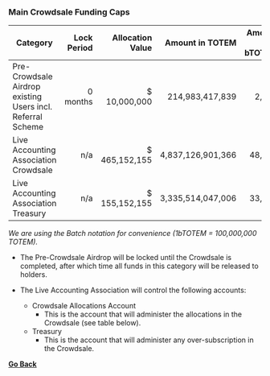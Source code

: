 ### Main Crowdsale Funding Caps

| Category                                                    | Lock Period | Allocation Value  | Amount in TOTEM         | Amount in bTOTEM |
|-------------------------------------------------------------|------------:|------------------:|----------------------:|---------------:|
| Pre-Crowdsale Airdrop existing Users incl. Referral Scheme  | 0 months    | $ 10,000,000      | 214,983,417,839       | 2,150          |
| Live Accounting Association Crowdsale                       | n/a         | $ 465,152,155     | 4,837,126,901,366     | 48,371         |
| Live Accounting Association Treasury                        | n/a         | $ 155,152,155     | 3,335,514,047,006     | 33,355         |

_We are using the Batch notation for convenience (1bTOTEM = 100,000,000 TOTEM)._


* The Pre-Crowdsale Airdrop will be locked until the Crowdsale is completed, after which time all funds in this category will be released to holders.

* The Live Accounting Association will control the following accounts:

    * Crowdsale Allocations Account
        * This is the account that will administer the allocations in the Crowdsale (see table below).
    * Treasury
        * This is the account that will administer any over-subscription in the Crowdsale.

**[Go Back](crowdsale-docs/crowdsale-details.md)**